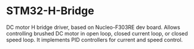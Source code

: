 # STM32-H-Bridge
DC motor H bridge driver, based on Nucleo-F303RE dev board. Allows controlling brushed DC motor in open loop, closed current loop, or closed speed loop. It implements PID controllers for current and speed control.
